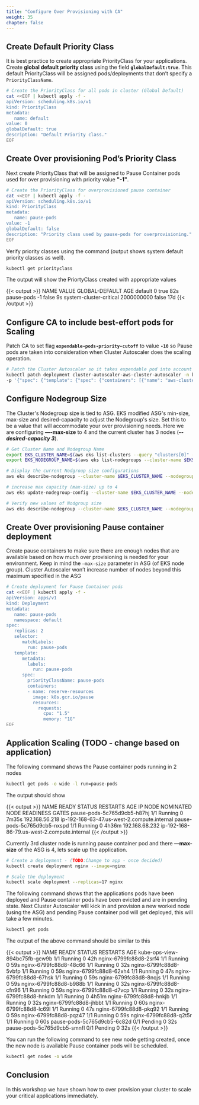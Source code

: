 ```yaml
---
title: "Configure Over Provisioning with CA"
weight: 35
chapter: false
---
```


## Create Default Priority Class 

It is best practice to create appropriate PriorityClass for your applications. Create **global default priority class** using the field **`globalDefault:true`**. This default PriorityClass will be assigned pods/deployments that don’t specify a `PriorityClassName`.

```bash
# Create the PriorityClass for all pods in cluster (Global Default)
cat <<EOF | kubectl apply -f -
apiVersion: scheduling.k8s.io/v1
kind: PriorityClass
metadata:
   name: default
value: 0
globalDefault: true
description: "Default Priority class."
EOF
```

## Create Over provisioning Pod’s Priority Class

Next create PriorityClass that will be assigned to Pause Container pods used for over provisioning with priority value **"-1"**.

```bash
# Create the PriorityClass for overprovisioned pause container 
cat <<EOF | kubectl apply -f -
apiVersion: scheduling.k8s.io/v1
kind: PriorityClass
metadata:
   name: pause-pods
value: -1
globalDefault: false
description: "Priority class used by pause-pods for overprovisioning."
EOF
```

Verify priority classes using the command (output shows system default priority classes as well).

```bash
kubectl get priorityclass
```

The output will show the PriortyClass created with appropriate values

{{< output >}}
NAME                      VALUE        GLOBAL-DEFAULT   AGE
default                   0            true             82s
pause-pods                -1           false            9s
system-cluster-critical   2000000000   false            17d
{{< /output >}}

## Configure CA to include best-effort pods for Scaling

Patch CA to set flag **`expendable-pods-priority-cutoff`** to value **`-10`** so Pause pods are taken into consideration when Cluster Autoscaler does the scaling operation.

```bash
# Patch the Cluster Autoscaler so it takes expendable pod into account for making scaling decisions
kubectl patch deployment cluster-autoscaler-aws-cluster-autoscaler -n kube-system \
-p '{"spec": {"template": {"spec": {"containers": [{"name": "aws-cluster-autoscaler","command": ["./cluster-autoscaler","--v=4","--stderrthreshold=info","--cloud-provider=aws","--skip-nodes-with-local-storage=false","--expander=least-waste","--node-group-auto-discovery=asg:tag=k8s.io/cluster-autoscaler/enabled,k8s.io/cluster-autoscaler/eksworkshop-eksctl","--balance-similar-node-groups","--skip-nodes-with-system-pods=false","--expendable-pods-priority-cutoff=-10"]}]}}}}'
```

## Configure Nodegroup Size

The Cluster's Nodegroup size is tied to ASG. EKS modified ASG's min-size, max-size and desired-capacity to adjust the Nodegroup's size. Set this to be a value that will accommodate your over provisioning needs. Here we are configuring **—-max-size** to 4 and the current cluster has 3 nodes (***--desired-capacity 3***).

```bash
# Get Cluster Name and Nodegroup Name
export EKS_CLUSTER_NAME=$(aws eks list-clusters --query "clusters[0]" --output text)
export EKS_NODEGROUP_NAME=$(aws eks list-nodegroups --cluster-name $EKS_CLUSTER_NAME --query "nodegroups[0]" --output text)

# Display the current Nodgroup size configurations
aws eks describe-nodegroup --cluster-name $EKS_CLUSTER_NAME --nodegroup-name $EKS_NODEGROUP_NAME --query nodegroup.scalingConfig --output table

# increase max capacity (max-size) up to 4
aws eks update-nodegroup-config --cluster-name $EKS_CLUSTER_NAME --nodegroup-name $EKS_NODEGROUP_NAME  --scaling-config minSize=3,maxSize=4,desiredSize=3

# Verify new values of Nodgroup size
aws eks describe-nodegroup --cluster-name $EKS_CLUSTER_NAME --nodegroup-name $EKS_NODEGROUP_NAME --query nodegroup.scalingConfig --output table
```

## Create Over provisioning Pause container deployment

Create pause containers to make sure there are enough nodes that are available based on how much over provisioning is needed for your environment. Keep in mind the `—max-size` parameter in ASG (of EKS node group). Cluster Autoscaler won’t increase number of nodes beyond this maximum specified in the ASG

```bash
# Create deployment for Pause Container pods
cat <<EOF | kubectl apply -f -
apiVersion: apps/v1
kind: Deployment
metadata:
   name: pause-pods
   namespace: default
spec:
   replicas: 2
   selector:
      matchLabels:
        run: pause-pods
   template:
      metadata:
        labels:
          run: pause-pods
      spec:
        priorityClassName: pause-pods
        containers:
        - name: reserve-resources
          image: k8s.gcr.io/pause
          resources:
            requests:
              cpu: "1.5"
              memory: "1G"
EOF
```

## Application Scaling (TODO - change based on application)

The following command shows the Pause container pods running in 2 nodes

```bash
kubectl get pods -o wide -l run=pause-pods
```

The output should show

{{< output >}}
NAME                          READY   STATUS    RESTARTS   AGE     IP               NODE                                          NOMINATED NODE   READINESS GATES
pause-pods-5c765d9cb5-h87hj   1/1     Running   0          7m35s   192.168.56.218   ip-192-168-63-47.us-west-2.compute.internal   <none>           <none>
pause-pods-5c765d9cb5-nxspd   1/1     Running   0          4h36m   192.168.68.232   ip-192-168-86-79.us-west-2.compute.internal   <none>           <none>
{{< /output >}}

Currently 3rd cluster node is running pause container pod and there **—max-size** of the ASG is 4, lets scale up the application.

```bash
# Create a deployment - (TODO:Change to app - once decided)
kubectl create deployment nginx --image=nginx

# Scale the deployment
kubectl scale deployment --replicas=17 nginx
```


The following command shows that the applications pods have been deployed and Pause container pods have been evicted and are in pending state. Next Cluster Autoscaler will kick in and provision a new worked node (using the ASG) and pending Pause container pod will get deployed, this will take a few minutes.

```bash
kubectl get pods
```
The output of the above command should be similar to this

{{< output >}}
NAME                            READY   STATUS    RESTARTS   AGE
kube-ops-view-894bc75fb-gcw9b   1/1     Running   0          42h
nginx-6799fc88d8-2srf4          1/1     Running   0          59s
nginx-6799fc88d8-48c66          1/1     Running   0          32s
nginx-6799fc88d8-5vbfp          1/1     Running   0          59s
nginx-6799fc88d8-62xh4          1/1     Running   0          47s
nginx-6799fc88d8-67hsk          1/1     Running   0          59s
nginx-6799fc88d8-8nqjs          1/1     Running   0          59s
nginx-6799fc88d8-b988b          1/1     Running   0          32s
nginx-6799fc88d8-cfn96          1/1     Running   0          59s
nginx-6799fc88d8-d7vcp          1/1     Running   0          32s
nginx-6799fc88d8-hnkdm          1/1     Running   0          4h51m
nginx-6799fc88d8-hnkjb          1/1     Running   0          32s
nginx-6799fc88d8-jhbbt          1/1     Running   0          60s
nginx-6799fc88d8-lc69l          1/1     Running   0          47s
nginx-6799fc88d8-pkq92          1/1     Running   0          59s
nginx-6799fc88d8-pqz47          1/1     Running   0          59s
nginx-6799fc88d8-q2t5r          1/1     Running   0          60s
pause-pods-5c765d9cb5-6c82d     0/1     Pending   0          32s
pause-pods-5c765d9cb5-smnfl     0/1     Pending   0          32s
{{< /output >}}


You can run the following command to see new node getting created, once the new node is available Pause container pods will be scheduled.

```bash
kubectl get nodes -o wide
```

## Conclusion
In this workshop we have shown how to over provision your cluster to scale your critical applications immediately.
